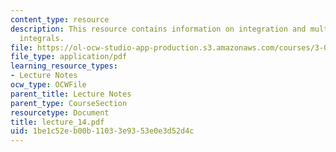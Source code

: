 ```yaml
---
content_type: resource
description: This resource contains information on integration and multidimensional
  integrals.
file: https://ol-ocw-studio-app-production.s3.amazonaws.com/courses/3-016-mathematics-for-materials-scientists-and-engineers-fall-2005/1be1c52eb00b11033e9353e0e3d52d4c_lecture_14.pdf
file_type: application/pdf
learning_resource_types:
- Lecture Notes
ocw_type: OCWFile
parent_title: Lecture Notes
parent_type: CourseSection
resourcetype: Document
title: lecture_14.pdf
uid: 1be1c52e-b00b-1103-3e93-53e0e3d52d4c
---
```

